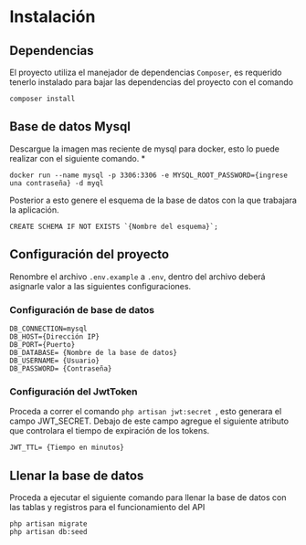 # Instalación

## Dependencias
El proyecto utiliza el manejador de dependencias ```Composer```, es requerido tenerlo instalado para bajar las dependencias del proyecto con el comando
```
composer install
```

## Base de datos Mysql

Descargue la imagen mas reciente de mysql para docker, esto lo puede realizar con el siguiente comando.
* 
```
docker run --name mysql -p 3306:3306 -e MYSQL_ROOT_PASSWORD={ingrese una contraseña} -d myql
```
Posterior a esto genere el esquema de la base de datos con la que trabajara la aplicación.
```
CREATE SCHEMA IF NOT EXISTS `{Nombre del esquema}`;
```
## Configuración del proyecto

Renombre el archivo ```.env.example``` a ```.env```, dentro del archivo deberá asignarle valor a las siguientes configuraciones.

### Configuración de base de datos
```
DB_CONNECTION=mysql
DB_HOST={Dirección IP}
DB_PORT={Puerto}
DB_DATABASE= {Nombre de la base de datos}
DB_USERNAME= {Usuario}
DB_PASSWORD= {Contraseña}
```

### Configuración del JwtToken

Proceda a correr el comando ```php artisan jwt:secret ```, esto generara el campo JWT_SECRET. Debajo de este campo agregue el siguiente atributo que controlara el tiempo de expiración de los tokens.

```
JWT_TTL= {Tiempo en minutos} 
```
## Llenar la base de datos

Proceda a ejecutar el siguiente comando para llenar la base de datos con las tablas y registros para el funcionamiento del API

```
php artisan migrate
php artisan db:seed
```

